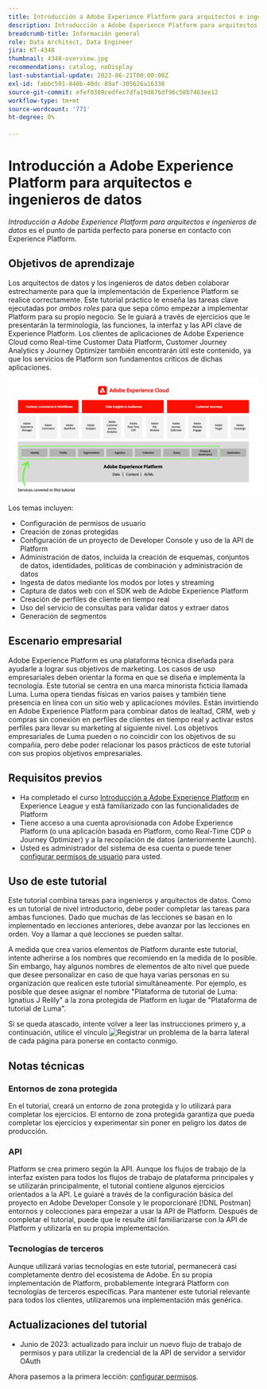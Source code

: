 ```yaml
---
title: Introducción a Adobe Experience Platform para arquitectos e ingenieros de datos
description: Introducción a Adobe Experience Platform para arquitectos e ingenieros de datos.
breadcrumb-title: Información general
role: Data Architect, Data Engineer
jira: KT-4348
thumbnail: 4348-overview.jpg
recommendations: catalog, noDisplay
last-substantial-update: 2023-06-21T00:00:00Z
exl-id: fabbc591-840b-40dc-89af-305626a16338
source-git-commit: efef0389cedfec7dfa19d876df96c58b7463ee12
workflow-type: tm+mt
source-wordcount: '771'
ht-degree: 0%

---
```


# Introducción a Adobe Experience Platform para arquitectos e ingenieros de datos

<!--5min-->

_Introducción a Adobe Experience Platform para arquitectos e ingenieros de datos_ es el punto de partida perfecto para ponerse en contacto con Experience Platform.


<!--How do we address ETL-->

## Objetivos de aprendizaje

Los arquitectos de datos y los ingenieros de datos deben colaborar estrechamente para que la implementación de Experience Platform se realice correctamente. Este tutorial práctico le enseña las tareas clave ejecutadas por _ambos roles_ para que sepa cómo empezar a implementar Platform para su propio negocio. Se le guiará a través de ejercicios que le presentarán la terminología, las funciones, la interfaz y las API clave de Experience Platform. Los clientes de aplicaciones de Adobe Experience Cloud como Real-time Customer Data Platform, Customer Journey Analytics y Journey Optimizer también encontrarán útil este contenido, ya que los servicios de Platform son fundamentos críticos de dichas aplicaciones.

![Marketing de Adobe Experience Cloud que resalta los servicios de plataforma que se tratan en este tutorial: Identidad, Perfil, Segmentación, Ingesta, Consulta y Administración](assets/marketecture.png)

Los temas incluyen:

* Configuración de permisos de usuario
* Creación de zonas protegidas
* Configuración de un proyecto de Developer Console y uso de la API de Platform
* Administración de datos, incluida la creación de esquemas, conjuntos de datos, identidades, políticas de combinación y administración de datos
* Ingesta de datos mediante los modos por lotes y streaming
* Captura de datos web con el SDK web de Adobe Experience Platform
* Creación de perfiles de cliente en tiempo real
* Uso del servicio de consultas para validar datos y extraer datos
* Generación de segmentos

## Escenario empresarial

Adobe Experience Platform es una plataforma técnica diseñada para ayudarle a lograr sus objetivos de marketing. Los casos de uso empresariales deben orientar la forma en que se diseña e implementa la tecnología. Este tutorial se centra en una marca minorista ficticia llamada Luma. Luma opera tiendas físicas en varios países y también tiene presencia en línea con un sitio web y aplicaciones móviles. Están invirtiendo en Adobe Experience Platform para combinar datos de lealtad, CRM, web y compras sin conexión en perfiles de clientes en tiempo real y activar estos perfiles para llevar su marketing al siguiente nivel. Los objetivos empresariales de Luma pueden o no coincidir con los objetivos de su compañía, pero debe poder relacionar los pasos prácticos de este tutorial con sus propios objetivos empresariales.

## Requisitos previos

* Ha completado el curso [Introducción a Adobe Experience Platform](https://experienceleague.adobe.com/?recommended=ExperiencePlatform-U-1-2020.1&amp;lang=es) en Experience League y está familiarizado con las funcionalidades de Platform
* Tiene acceso a una cuenta aprovisionada con Adobe Experience Platform (o una aplicación basada en Platform, como Real-Time CDP o Journey Optimizer) y a la recopilación de datos (anteriormente Launch).
* Usted es administrador del sistema de esa cuenta o puede tener [configurar permisos de usuario](configure-permissions.md) para usted.

## Uso de este tutorial

Este tutorial combina tareas para ingenieros y arquitectos de datos. Como es un tutorial de nivel introductorio, debe poder completar las tareas para ambas funciones. Dado que muchas de las lecciones se basan en lo implementado en lecciones anteriores, debe avanzar por las lecciones en orden. Voy a llamar a qué lecciones se pueden saltar.

A medida que crea varios elementos de Platform durante este tutorial, intente adherirse a los nombres que recomiendo en la medida de lo posible. Sin embargo, hay algunos nombres de elementos de alto nivel que puede que desee personalizar en caso de que haya varias personas en su organización que realicen este tutorial simultáneamente. Por ejemplo, es posible que desee asignar el nombre &quot;Plataforma de tutorial de Luma: Ignatius J Reilly&quot; a la zona protegida de Platform en lugar de &quot;Plataforma de tutorial de Luma&quot;.

Si se queda atascado, intente volver a leer las instrucciones primero y, a continuación, utilice el vínculo ![Registrar un problema](https://experienceleague.adobe.com/assets/img/feedback.svg) de la barra lateral de cada página para ponerse en contacto conmigo.

## Notas técnicas

### Entornos de zona protegida

En el tutorial, creará un entorno de zona protegida y lo utilizará para completar los ejercicios. El entorno de zona protegida garantiza que pueda completar los ejercicios y experimentar sin poner en peligro los datos de producción.

### API

Platform se crea primero según la API. Aunque los flujos de trabajo de la interfaz existen para todos los flujos de trabajo de plataforma principales y se utilizarán principalmente, el tutorial contiene algunos ejercicios orientados a la API. Le guiaré a través de la configuración básica del proyecto en Adobe Developer Console y le proporcionaré [!DNL Postman] entornos y colecciones para empezar a usar la API de Platform. Después de completar el tutorial, puede que le resulte útil familiarizarse con la API de Platform y utilizarla en su propia implementación.

### Tecnologías de terceros

Aunque utilizará varias tecnologías en este tutorial, permanecerá casi completamente dentro del ecosistema de Adobe. En su propia implementación de Platform, probablemente integrará Platform con tecnologías de terceros específicas. Para mantener este tutorial relevante para todos los clientes, utilizaremos una implementación más genérica.

## Actualizaciones del tutorial

* Junio de 2023: actualizado para incluir un nuevo flujo de trabajo de permisos y para utilizar la credencial de la API de servidor a servidor OAuth


Ahora pasemos a la primera lección: [configurar permisos](configure-permissions.md).
